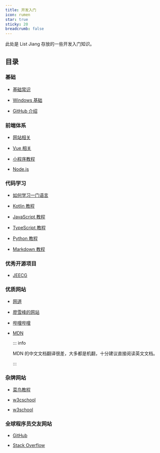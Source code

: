 ```yaml
---
title: 开发入门
icon: rumen
star: true
sticky: 20
breadcrumb: false
---
```


此处是 List Jiang 存放的一些开发入门知识。

<!-- more -->

## 目录

### 基础

- [基础常识](basic/readme.md)

- [Windows 基础](windows/readme.md)

- [GitHub 介绍](github/readme.md)

### 前端体系

- [网站相关](website/readme.md)

- [Vue 相关](vue/readme.md)

- [小程序教程](mini-app/readme.md)

- [Node.js](node-js/readme.md)

### 代码学习

- [如何学习一门语言](language/learning.md)

- [Kotlin 教程](https://book.kotlincn.net/)

- [JavaScript 教程](language/js/readme.md)

- [TypeScript 教程](language/typescript/readme.md)

- [Python 教程](language/python/readme.md)

- [Markdown 教程](language/markdown/readme.md)


### 优秀开源项目

- [JEECG](http://jeecg.com/)

### 优质网站

- [网道](https://wangdoc.com/)

- [廖雪峰的网站](https://www.liaoxuefeng.com/)

- [哔哩哔哩](https://www.bilibili.com/)

- [MDN](https://developer.mozilla.org/zh-CN/)

  ::: info

  MDN 的中文文档翻译很差，大多都是机翻，十分建议直接阅读英文文档。

  :::

### 杂牌网站

- [菜鸟教程](https://www.runoob.com/) <Badge text="内容比较新" />

- [w3cschool](https://www.w3cschool.cn) <Badge text="内容最新" /> <Badge text="有手机APP" /> <Badge text="广告信息多" type="warn" />

- [w3school](http://www.w3school.com.cn/) <Badge text="内容比较旧" type="warn" />

### 全球程序员交友网站
- [GitHub](https://github.com/)

- [Stack Overflow](https://stackoverflow.com/)